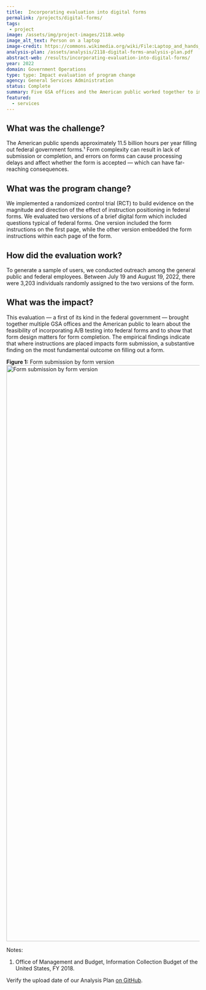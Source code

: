 ```yaml
---
title:  Incorporating evaluation into digital forms
permalink: /projects/digital-forms/
tags: 
 - project  
image: /assets/img/project-images/2118.webp  
image_alt_text: Person on a laptop
image-credit: https://commons.wikimedia.org/wiki/File:Laptop_and_hands_and_wrists.webp
analysis-plan: /assets/analysis/2118-digital-forms-analysis-plan.pdf
abstract-web: /results/incorporating-evaluation-into-digital-forms/
year: 2022  
domain: Government Operations
type: type: Impact evaluation of program change
agency: General Services Administration
status: Complete
summary: Five GSA offices and the American public worked together to improve federal forms
featured: 
  - services
---
```

## What was the challenge? 
The American public spends approximately 11.5 billion hours per year filling out federal government forms.¹ Form complexity can result in lack of submission or completion, and errors on forms can cause processing delays and affect whether the form is accepted — which can have far-reaching consequences.

## What was the program change?
We implemented a randomized control trial (RCT) to build evidence on the magnitude and direction of the effect of instruction positioning in federal forms. We evaluated two versions of a brief digital form which included questions typical of federal forms. One version included the form instructions on the first page, while the other version embedded the form instructions within each page of the form. 

## How did the evaluation work?
To generate a sample of users, we conducted outreach among the general public and federal employees. Between July 19 and August 19, 2022, there were 3,203 individuals randomly assigned to the two versions of the form.

## What was the impact?
This evaluation — a first of its kind  in the federal government — brought together multiple GSA offices and the American public to learn about the feasibility of incorporating A/B testing into federal forms and to show that form design matters for form completion. The empirical findings indicate that where instructions are placed impacts form submission, a substantive finding on the most fundamental outcome on filling out a form. 

<b>Figure 1:</b> Form submission by form version
<img src="{{ '/assets/img/project-images/2118-results-graph.svg' | prepend: site.baseurl }}" alt="Form submission by form version" width="1500">

Notes:
1. Office of Management and Budget, Information Collection Budget of the United States, FY 2018.

Verify the upload date of our Analysis Plan <a class="usa-link usa-link--external" href="https://github.com/gsa-oes/office-of-evaluation-sciences/commits/master/assets/analysis/2118-digital-forms-analysis-plan.pdf">on GitHub</a>.
